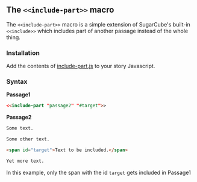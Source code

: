 ## The `<<include-part>>` macro ##

The `<<include-part>>` macro is a simple extension of SugarCube's built-in `<<include>>` which includes part of another passage instead of the whole thing.

### Installation ###

Add the contents of [include-part.js](include-part.js) to your story Javascript.

### Syntax ###

**Passage1**
```html
<<include-part "passage2" "#target">>
```

**Passage2**
```html
Some text.

Some other text.

<span id="target">Text to be included.</span>

Yet more text.
```
In this example, only the span with the id `target` gets included in Passage1
